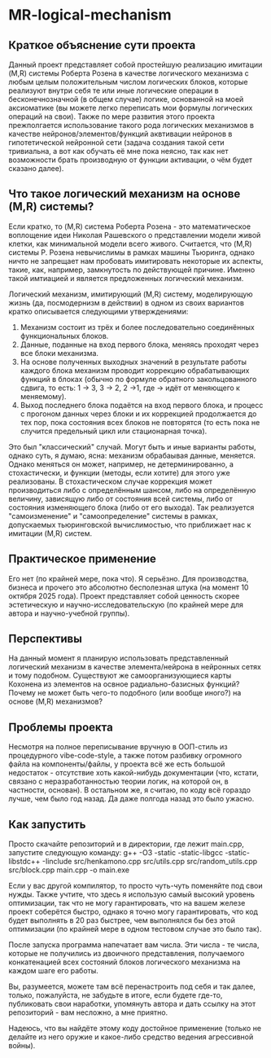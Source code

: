 # MR-logical-mechanism

## Краткое объяснение сути проекта
Данный проект представляет собой простейшую реализацию имитации (M,R) системы Роберта Розена в качестве логического механизма с любым целым положительным числом логических блоков, которые реализуют внутри себя те или иные логические операции в бесконечнозначной (в общем случае) логике, основанной на моей аксиоматике (вы можете легко переписать мои формулы логических операций на свои). Также по мере развития этого проекта прежполгается использование такого рода логических механизмов в качестве нейронов/элементов/функций аквтивации нейронов в гипотетической нейронной сети (задача создания такой сети тривиальна, а вот как обучать её мне пока неясно, так как нет возможности брать производную от функции активации, о чём будет сказано далее).

## Что такое логический механизм на основе (M,R) системы?
Если кратко, то (M,R) система Роберта Розена - это математическое воплощение идеи Николая Рашевского о представлении модели живой клетки, как минимальной модели всего живого. Считается, что (M,R) системы Р. Розена невычислимы в рамках машины Тьюринга, однако ничто не запрещает нам пробовать имитировать некоторые их аспекты, такие, как, например, замкнутость по действующей причине. Именно такой имтиацией и является предложенных логический механизм.

Логический механизм, имитирующий (M,R) систему, моделирующую жизнь (да, посмодернизм в действии) в одном из своих вариантов кратко описывается следующими утверждениями:
1. Механизм состоит из трёх и более последовательно соединённых функциональных блоков.
2. Данные, поданные на вход первого блока, меняясь проходят через все блоки механизма.
3. На основе полученных выходных значений в результате работы каждого блока механизм проводит коррекцию обрабатывающих функций в блоках (обычно по формуле обратного закольцованного сдвига, то есть: 1 -> 3, 3 -> 2, 2 ->1, где -> идёт от меняющего к меняемому).
4. Выход последнего блока подаётся на вход первого блока, и процесс с прогоном данных через блоки и их коррекцией продолжается до тех пор, пока состояния всех блоков не повторятся (то есть пока не случится предельный цикл или стационарная точка).

Это был "классический" случай. Могут быть и иные варианты работы, однако суть, я думаю, ясна: механизм обрабаывая данные, меняется. Однако меняться он может, например, не детерминированно, а стохастически, и функции (методы, если хотите) для этого уже реализованы. В стохастическом случае коррекция может производиться либо с определённым шансом, либо на определённую величину, зависящую либо от состояния всей системы, либо от состояния изменяющего блока (либо от его выхода). Так реализуется "самоизменение" и "самоопределение" системы в рамках, допускаемых тьюринговской вычислимостью, что приближает нас к имитации (M,R) систем. 

## Практическое применение
Его нет (по крайней мере, пока что). Я серьёзно. Для производства, бизнеса и прочего это абсолютно бесполезная штука (на момент 10 октября 2025 года). Проект представляет собой ценность скорее эстетическую и научно-исследовательскую (по крайней мере для автора и научно-учебной группы).

## Перспективы
На данный момент я планирую использовать представленный логический механизм в качестве элемента/нейрона в нейронных сетях и тому подобном. Существуют же самоорганизующиеся карты Кохонена из элементов на освное радиально-базисных функций? Почему не может быть чего-то подобного (или вообще иного?) на основе (M,R) механизмов?

## Проблемы проекта
Несмотря на полное переписывание вручную в ООП-стиль из процедурного vibe-code-style, а также потом разбивку огромного файла на компоненты/файлы, у проекта всё же есть большой недостаток - отсутствие хоть какой-нибудь документации (что, кстати, связано с неразработанностью теории логик, на которой он, в частности, основан). В остальном же, я считаю, по коду всё гораздо лучше, чем было год назад. Да даже полгода назад это было ужасно.

## Как запустить
Просто скачайте репозиторий и в директории, где лежит main.cpp, запустите следующую команду:
g++ -O3 -static -static-libgcc -static-libstdc++ -Iinclude src/henkamono.cpp src/utils.cpp src/random_utils.cpp src/block.cpp main.cpp -o main.exe

Если у вас другой компилятор, то просто чуть-чуть поменяйте под свои нужды. Также учтите, что здесь я использую самый высокий уровень оптимизации, так что не могу гарантировать, что на вашем железе проект соберётся быстро, однако я точно могу гарантировать, что код будет выполнять в 20 раз быстрее, чем выполнялся бы без этой оптимизации (по крайней мере в одном тестовом случае это было так).

После запуска программа напечатает вам числа. Эти числа - те числа, которые не получились из двоичного представления, получаемого конкатенацией всех состояний блоков логического механизма на каждом шаге его работы.

Вы, разумеется, можете там всё перенастроить под себя и так далее, только, пожалуйста, не забудьте в итоге, если будете где-то, публиковать свои наработки, упомянуть автора и дать ссылку на этот репозиторий - вам несложно, а мне приятно.

Надеюсь, что вы найдёте этому коду достойное применение (только не делайте из него оружие и какое-либо средство ведения агрессивной войны).
